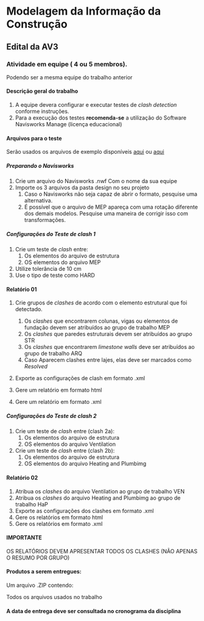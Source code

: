 # Modelagem da Informação da Construção

## Edital da AV3


### Atividade em equipe ( 4 ou 5 membros).

Podendo ser a mesma equipe do trabalho anterior

#### Descrição geral do trabalho

1. A equipe devera configurar e executar testes de *clash detection* conforme instruções. 
2. Para a execução dos testes **recomenda-se** a utilização do Software Navisworks Manage (licença educacional)

#### Arquivos para o teste

Serão usados os arquivos de exemplo disponíveis [aqui](./Sample.zip) ou [aqui](https://download.bimcollab.com/support/ZOOM/Sample.zip)

##### Preparando o Navisworks
1. Crie um arquivo do Navisworks .nwf Com o nome da sua equipe
2. Importe os 3 arquivos da pasta design no seu projeto
   1. Caso o Navisworks não seja capaz de abrir o formato, pesquise uma alternativa.
   2. É possível que o arquivo de MEP apareça com uma rotação diferente dos demais modelos. Pesquise uma maneira de corrigir isso com transformações.

   
##### Configurações do Teste de clash 1
1. Crie um teste de *clash* entre:
   1. Os elementos do arquivo de estrutura
   2. OS elementos do arquivo MEP
1. Utilize tolerância de 10 cm 
2. Use o tipo de teste como HARD
 
#### Relatório 01

1. Crie grupos de *clashes* de acordo com o elemento estrutural que foi detectado.
   1. Os *clashes* que encontrarem colunas, vigas ou elementos de fundação devem ser atribuídos ao grupo de trabalho MEP
   2. Os *clashes* que paredes estruturais devem ser atribuídos ao grupo STR
   3. Os *clashes* que encontrarem *limestone walls* deve ser atribuídos ao grupo de trabalho ARQ
   4. Caso Aparecem clashes entre lajes, elas deve ser marcados como *Resolved*

1. Exporte as configurações de clash em formato .xml  
1. Gere um relatório em formato html
1. Gere um relatório em formato .xml



##### Configurações do Teste de clash 2
1. Crie um teste de *clash* entre (clash 2a):
   1. Os elementos do arquivo de estrutura
   2. OS elementos do arquivo Ventilation
1. Crie um teste de *clash* entre (clash 2b):
   1. Os elementos do arquivo de estrutura
   2. OS elementos do arquivo Heating and Plumbimg 
 
#### Relatório 02

1. Atribua os *clashes* do arquivo Ventilation ao grupo de trabalho VEN
1. Atribua os *clashes* do arquivo Heating and Plumbimg ao grupo de trabalho HaP
1. Exporte as configurações dos clashes em formato .xml  
1. Gere os relatórios em formato html
1. Gere os relatórios em formato .xml

#### IMPORTANTE

OS RELATÓRIOS DEVEM APRESENTAR TODOS OS CLASHES (NÃO APENAS O RESUMO POR GRUPO)

#### Produtos a serem entregues:

Um arquivo .ZIP contendo:

Todos os arquivos usados no trabalho

#### A data de entrega deve ser consultada no cronograma da disciplina
